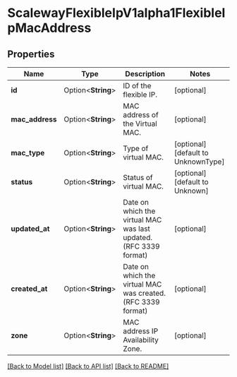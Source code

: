 # ScalewayFlexibleIpV1alpha1FlexibleIpMacAddress

## Properties

Name | Type | Description | Notes
------------ | ------------- | ------------- | -------------
**id** | Option<**String**> | ID of the flexible IP. | [optional]
**mac_address** | Option<**String**> | MAC address of the Virtual MAC. | [optional]
**mac_type** | Option<**String**> | Type of virtual MAC. | [optional][default to UnknownType]
**status** | Option<**String**> | Status of virtual MAC. | [optional][default to Unknown]
**updated_at** | Option<**String**> | Date on which the virtual MAC was last updated. (RFC 3339 format) | [optional]
**created_at** | Option<**String**> | Date on which the virtual MAC was created. (RFC 3339 format) | [optional]
**zone** | Option<**String**> | MAC address IP Availability Zone. | [optional]

[[Back to Model list]](../README.md#documentation-for-models) [[Back to API list]](../README.md#documentation-for-api-endpoints) [[Back to README]](../README.md)



